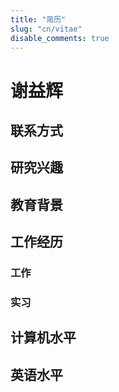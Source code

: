 ```yaml
---
title: "简历"
slug: "cn/vitae"
disable_comments: true
---
```


# 谢益辉

## 联系方式



## 研究兴趣

## 教育背景

## 工作经历

### 工作

### 实习

## 计算机水平
## 英语水平